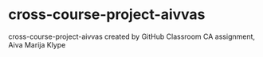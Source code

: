 # cross-course-project-aivvas
cross-course-project-aivvas created by GitHub Classroom
CA assignment, Aiva Marija Klype

